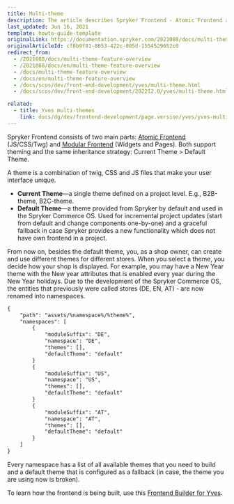 ```yaml
---
title: Multi-theme
description: The article describes Spryker Frontend - Atomic Frontend and Modular Frontend that support theming - current theme and default theme.
last_updated: Jun 16, 2021
template: howto-guide-template
originalLink: https://documentation.spryker.com/2021080/docs/multi-theme-feature-overview
originalArticleId: cf8b9f81-8053-422c-805d-1554529652c0
redirect_from:
  - /2021080/docs/multi-theme-feature-overview
  - /2021080/docs/en/multi-theme-feature-overview
  - /docs/multi-theme-feature-overview
  - /docs/en/multi-theme-feature-overview
  - /docs/scos/dev/front-end-development/yves/multi-theme.html
  - /docs/scos/dev/front-end-development/202212.0/yves/multi-theme.html

related:
  - title: Yves multi-themes
    link: docs/dg/dev/frontend-development/page.version/yves/yves-multi-themes.html
---
```


Spryker Frontend consists of two main parts: [Atomic Frontend](/docs/dg/dev/frontend-development/{{page.version}}/yves/atomic-frontend/atomic-frontend.html) (JS/CSS/Twg) and [Modular Frontend](/docs/dg/dev/backend-development/yves/modular-frontend.html) (Widgets and Pages). Both support theming and the same inheritance strategy: Current Theme > Default Theme.

A theme is a combination of twig, CSS and JS files that make your user interface unique.

* **Current Theme**—a single theme defined on a project level. E.g., B2B-theme, B2C-theme.
* **Default Theme**—a theme provided from Spryker by default and used in the Spryker Commerce OS. Used for incremental project updates (start from default and change components one-by-one) and a graceful fallback in case Spryker provides a new functionality which does not have own frontend in a project.

From now on, besides the default theme, you, as a shop owner, can create and use different themes for different stores. When you select a theme, you decide how your shop is displayed. For example, you may have a New Year theme with the New year attributes that is enabled every year during the New Year holidays. Due to the development of the Spryker Commerce OS, the entities that previously were called stores (DE, EN, AT) - are now renamed into namespaces.

```xml
{
	"path": "assets/%namespace%/%theme%",
	"namespaces": [
		{
			"moduleSuffix": "DE",
			"namespace": "DE",
			"themes": [],
			"defaultTheme": "default"
		}
		{
			"moduleSuffix": "US",
			"namespace": "US",
			"themes": [],
			"defaultTheme": "default"
		}
		{
			"moduleSuffix": "AT",
			"namespace": "AT",
			"themes": [],
			"defaultTheme": "default"
		}
	]
}
```

Every namespace has a list of all available themes that you need to build and a default theme that is configured as a fallback (in case, the theme you are using now is broken).

To learn how the frontend is being built, use this [Frontend Builder for Yves](/docs/dg/dev/frontend-development/{{page.version}}/yves/frontend-builder-for-yves.html).
